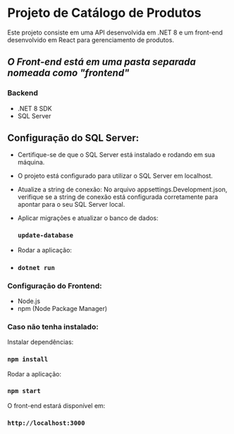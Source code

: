 # Projeto de Catálogo de Produtos

Este projeto consiste em uma API desenvolvida em .NET 8 e um front-end desenvolvido em React para gerenciamento de produtos.

## *O Front-end está em uma pasta separada nomeada como "frontend"*

### Backend

- .NET 8 SDK
- SQL Server

## Configuração do SQL Server:
- Certifique-se de que o SQL Server está instalado e rodando em sua máquina.
- O projeto está configurado para utilizar o SQL Server em localhost.
- Atualize a string de conexão:
No arquivo appsettings.Development.json, verifique se a string de conexão está configurada corretamente para apontar para o seu SQL Server local.

- Aplicar migrações e atualizar o banco de dados:
  ### `update-database`

- Rodar a aplicação:
- ### `dotnet run`

### Configuração do Frontend:

- Node.js
- npm (Node Package Manager)

### Caso não tenha instalado:
Instalar dependências:
### `npm install`
Rodar a aplicação:
### `npm start`

O front-end estará disponível em:
### `http://localhost:3000`


